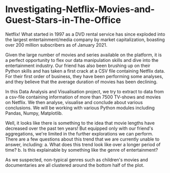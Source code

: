 # Investigating-Netflix-Movies-and-Guest-Stars-in-The-Office

Netflix! What started in 1997 as a DVD rental service has since exploded into the largest entertainment/media company by market capitalization, boasting over 200 million subscribers as of January 2021.

Given the large number of movies and series available on the platform, it is a perfect opportunity to flex our data manipulation skills and dive into the entertainment industry. Our friend has also been brushing up on their Python skills and has taken a first crack at a CSV file containing Netflix data. For their first order of business, they have been performing some analyses, and they believe that the average duration of movies has been declining.

In this Data Analysis and Visualisation project, we try to extract to data from a csv-file containing information of more than 7500 TV-shows and movies on Netflix. We then analyse, visualise and conclude about various conclusions. We will be working with various Python modules including Pandas, Numpy, Matplotlib.

Well, it looks like there is something to the idea that movie lengths have decreased over the past ten years! But equipped only with our friend's aggregations, we're limited in the further explorations we can perform. There are a few questions about this trend that we are currently unable to answer, including:
  a. What does this trend look like over a longer period of time?
  b. Is this explainable by something like the genre of entertainment?
  
As we suspected, non-typical genres such as children's movies and documentaries are all clustered around the bottom half of the plot.
